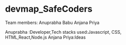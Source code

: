 # devmap_SafeCoders
Team members:
Anuprabha Babu 
Anjana Priya

Anuprabha :Developer,Tech stacks used:Javascript, CSS, HTML,React,Node.js
Anjana Priya:Ideas
